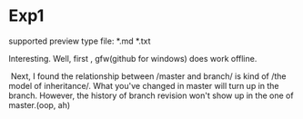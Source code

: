 # Exp1

supported preview type file:  *.md  *.txt 



Interesting.  Well, first , gfw(github for windows) does work offline.

​	 	      Next, I found the relationship between /master and branch/ is kind of  /the model of inheritance/.  What you've changed in master will turn up in the branch. However, the history of branch revision won't show up in the one of master.(oop, ah)